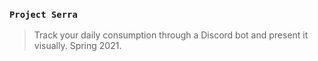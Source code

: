 ### `Project Serra`
> Track your daily consumption through a Discord bot and present it visually. Spring 2021.
